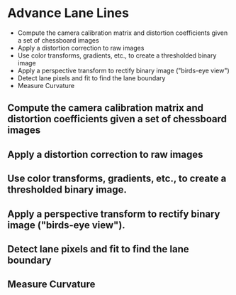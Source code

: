 # Advance Lane Lines

* Compute the camera calibration matrix and distortion coefficients given a set of chessboard images
* Apply a distortion correction to raw images
* Use color transforms, gradients, etc., to create a thresholded binary image
* Apply a perspective transform to rectify binary image ("birds-eye view")
* Detect lane pixels and fit to find the lane boundary
* Measure Curvature




## Compute the camera calibration matrix and distortion coefficients given a set of chessboard images


## Apply a distortion correction to raw images

## Use color transforms, gradients, etc., to create a thresholded binary image.


## Apply a perspective transform to rectify binary image ("birds-eye view").

## Detect lane pixels and fit to find the lane boundary

## Measure Curvature
